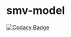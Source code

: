 # smv-model
[![Codacy Badge](https://api.codacy.com/project/badge/Grade/7f89ad0561554df993470981b0766bcb)](https://www.codacy.com/app/wadoon/smv-model?utm_source=github.com&utm_medium=referral&utm_content=VerifAPS/smv-model&utm_campaign=badger)